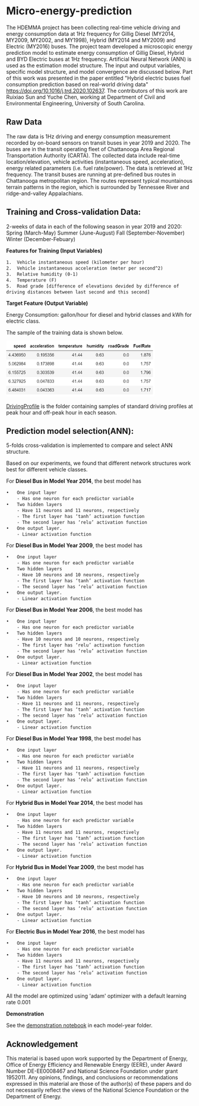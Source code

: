 # Micro-energy-prediction
The HDEMMA project has been collecting real-time vehicle driving and energy consumption data at 1Hz frequency for Gillig Diesel (MY2014, MY2009, MY2002, and MY1998), Hybrid (MY2014 and MY2009) and Electric (MY2016) buses. The project team developed a microscopic energy prediction model to estimate energy consumption of Gillig Diesel, Hybrid and BYD Electric buses at 1Hz frequency. Artificial Neural Network (ANN) is used as the estimation model structure. The input and output variables, specific model structure, and model convergence are discussed below. Part of this work was presented in the paper entitled "Hybrid electric buses fuel consumption prediction based on real-world driving data" https://doi.org/10.1016/j.trd.2020.102637. The contributors of this work are Ruixiao Sun and Yuche Chen, working at Department of Civil and Environmental Engineering, University of South Carolina.

## Raw Data
The raw data is 1Hz driving and energy consumption measurement recorded by on-board sensors on transit buses in year 2019 and 2020. The buses are in the transit operating fleet of Chattanooga Area Regional Transportation Authority (CARTA). The collected data include real-time location/elevation, vehicle activities (instantaneous speed, acceleration), energy related parameters (i.e. fuel rate/power). The data is retrieved at 1Hz frequency. The transit buses are running at pre-defined bus routes in Chattanooga metropolitan region. The routes represent typical mountainous terrain patterns in the region, which is surrounded by Tennessee River and ridge-and-valley Appalachians.

## Training and Cross-validation Data:
2-weeks of data in each of the following season in year 2019 and 2020: 
        Spring  (March-May)
        Summer  (June-August)
        Fall    (September-November)
        Winter  (December-Febuary) 

**Features for Training (Input Variables)**

	1.	Vehicle instantaneous speed (kilometer per hour)
	2.	Vehicle instantaneous acceleration (meter per second^2)
	3.	Relative humidity (0-1)
	4.	Temperature (F)
	5.	Road grade [difference of elevations devided by difference of driving distances between last second and this second]

**Target Feature (Output Variable)**

Energy Consumption: gallon/hour for diesel and hybrid classes and kWh for electric class.

The sample of the training data is shown below.

<img src="https://github.com/smarttransit-ai/micro-energy-prediction/blob/main/data_sample.png" alt="alt text" width="400" height="150">


[DrivingProfile](https://github.com/smarttransit-ai/micro-energy-prediction/tree/main/DrivingProfile) is the folder containing samples of standard driving profiles at peak hour and off-peak hour in each season.


## Prediction model selection(ANN):
5-folds cross-validation is implemented to compare and select ANN structure. 

Based on our experiments, we found that different network structures work best for different vehicle classes.

For **Diesel Bus in Model Year 2014**, the best model has 

	•	One input layer 	
		- Has one neuron for each predictor variable 
	•	Two hidden layers  	
		- Have 11 neurons and 11 neurons, respectively 	
		- The first layer has ‘tanh’ activation function 
		- The second layer has ‘relu’ activation function 
	•	One output layer.  	
		- Linear activation function 
		
For **Diesel Bus in Model Year 2009**, the best model has 

	•	One input layer 	
		- Has one neuron for each predictor variable 
	•	Two hidden layers  	
		- Have 10 neurons and 10 neurons, respectively 	
		- The first layer has ‘tanh’ activation function 
		- The second layer has ‘relu’ activation function 
	•	One output layer.  	
		- Linear activation function 
		
For **Diesel Bus in Model Year 2006**, the best model has 

	•	One input layer 	
		- Has one neuron for each predictor variable 
	•	Two hidden layers  	
		- Have 10 neurons and 10 neurons, respectively 	
		- The first layer has ‘relu’ activation function 
		- The second layer has ‘relu’ activation function 
	•	One output layer.  	
		- Linear activation function 
		
For **Diesel Bus in Model Year 2002**, the best model has 

	•	One input layer 	
		- Has one neuron for each predictor variable 
	•	Two hidden layers  	
		- Have 11 neurons and 11 neurons, respectively 	
		- The first layer has ‘tanh’ activation function 
		- The second layer has ‘relu’ activation function 
	•	One output layer.  	
		- Linear activation function 
		
For **Diesel Bus in Model Year 1998**, the best model has 

	•	One input layer 	
		- Has one neuron for each predictor variable 
	•	Two hidden layers  	
		- Have 11 neurons and 11 neurons, respectively 	
		- The first layer has ‘tanh’ activation function 
		- The second layer has ‘relu’ activation function 
	•	One output layer.  	
		- Linear activation function 

For **Hybrid Bus in Model Year 2014**, the best model has 

	•	One input layer 	
		- Has one neuron for each predictor variable 
	•	Two hidden layers  	
		- Have 11 neurons and 11 neurons, respectively 	
		- The first layer has ‘tanh’ activation function 
		- The second layer has ‘relu’ activation function 
	•	One output layer.  	
		- Linear activation function 
		
For **Hybrid Bus in Model Year 2009**, the best model has 

	•	One input layer 	
		- Has one neuron for each predictor variable 
	•	Two hidden layers  	
		- Have 10 neurons and 10 neurons, respectively 	
		- The first layer has ‘tanh’ activation function 
		- The second layer has ‘relu’ activation function 
	•	One output layer.  	
		- Linear activation function 

For **Electric Bus in Model Year 2016**, the best model has 

	•	One input layer 	
		- Has one neuron for each predictor variable 
	•	Two hidden layers  	
		- Have 11 neurons and 11 neurons, respectively 	
		- The first layer has ‘tanh’ activation function 
		- The second layer has ‘relu’ activation function 
	•	One output layer.  	
		- Linear activation function 
		

All the model are optimized using 'adam' optimizer with a default learning rate 0.001

**Demonstration**

See the [demonstration notebook](https://github.com/smarttransit-ai/micro-energy-prediction/blob/main/Diesel%20MY%201998/DieselMY1998_demonstration.ipynb) in each model-year folder.

## Acknowledgement

This material is based upon work supported by the Department of Energy, Office of Energy Efficiency and Renewable Energy (EERE), under Award Number DE-EE0008467 and National Science Foundation under grant 1952011. Any opinions, findings, and conclusions or recommendations expressed in this material are those of the author(s) of these papers and do not necessarily reflect the views of the National Science Foundation or the Department of Energy.
